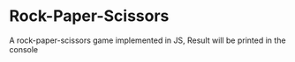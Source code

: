 # Rock-Paper-Scissors
A rock-paper-scissors game implemented in JS, Result will be printed in the console
